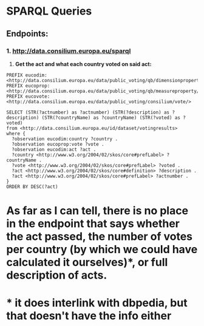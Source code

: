 # SPARQL Queries

## Endpoints:
### 1. http://data.consilium.europa.eu/sparql
  1. **Get the act and what each country voted on said act:**

```
PREFIX eucodim: <http://data.consilium.europa.eu/data/public_voting/qb/dimensionproperty/>
PREFIX eucoprop: <http://data.consilium.europa.eu/data/public_voting/qb/measureproperty/>
PREFIX eucovote: <http://data.consilium.europa.eu/data/public_voting/consilium/vote/>

SELECT (STR(?actnumber) as ?actnumber) (STR(?description) as ?description) (STR(?countryName) as ?countryName) (STR(?voted) as ?voted) 
from <http://data.consilium.europa.eu/id/dataset/votingresults>
where {
  ?observation eucodim:country ?country .
  ?observation eucoprop:vote ?vote .
  ?observation eucodim:act ?act .
  ?country <http://www.w3.org/2004/02/skos/core#prefLabel> ?countryName .
  ?vote <http://www.w3.org/2004/02/skos/core#prefLabel> ?voted .
  ?act <http://www.w3.org/2004/02/skos/core#definition> ?description .
  ?act <http://www.w3.org/2004/02/skos/core#prefLabel> ?actnumber .
}
ORDER BY DESC(?act)
```	

# As far as I can tell, there is no place in the endpoint that says whether the act passed, the number of votes per country (by which we could have calculated it ourselves)*, or full description of acts. 

# * it does interlink with dbpedia, but that doesn't have the info either